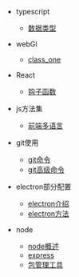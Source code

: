 - typescript
  - [数据类型](typescript/dataType.md)

- webGl
  - [class_one](webGL/class1.md)

- React
  - [钩子函数](react/hooks.md)

- js方法集
  - [前端多语言](functions/language.md)

- git使用
  - [git命令](git/git.md)
  - [git高级命令](git/git_more.md)

- electron部分配置
  - [electron介绍](electron/intro.md)
  - [electron方法](electron/function.md)

- node
  - [node概述](node/node.md)
  - [express](node/express.md)
  - [包管理工具](node/npm.md)